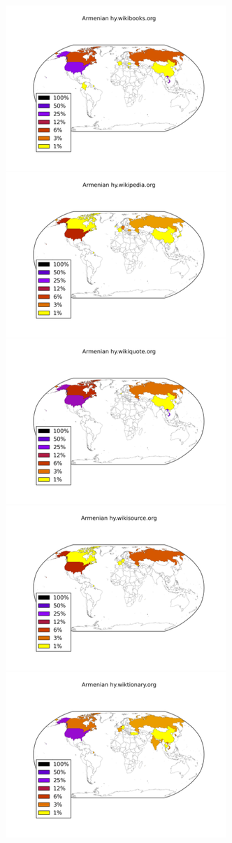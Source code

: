 ![](/images/Armenian-hy.wikibooks.org.png)
![](/images/Armenian-hy.wikipedia.org.png)
![](/images/Armenian-hy.wikiquote.org.png)
![](/images/Armenian-hy.wikisource.org.png)
![](/images/Armenian-hy.wiktionary.org.png)
